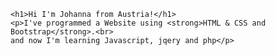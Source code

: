 <DOCTYPE html>
<html>
 <head>
  <title>My first page</title>
 </head>
  
  <body>
 
    <h1>Hi I'm Johanna from Austria!</h1>
    <p>I've programmed a Website using <strong>HTML & CSS and Bootstrap</strong>.<br>
    and now I'm learning Javascript, jqery and php</p>
   </body>
 </html>
